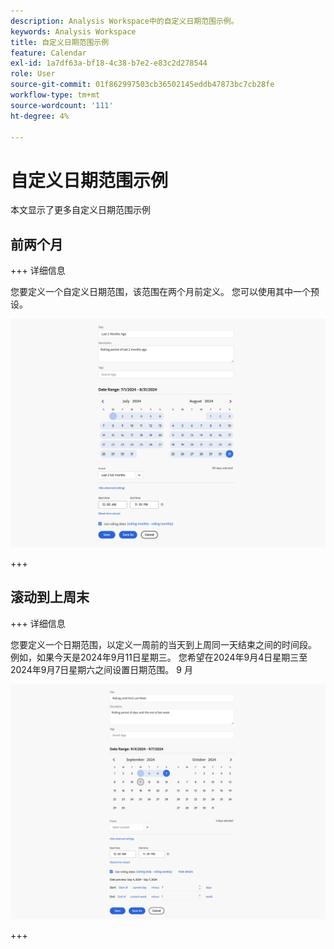 ```yaml
---
description: Analysis Workspace中的自定义日期范围示例。
keywords: Analysis Workspace
title: 自定义日期范围示例
feature: Calendar
exl-id: 1a7df63a-bf18-4c38-b7e2-e83c2d278544
role: User
source-git-commit: 01f862997503cb36502145eddb47873bc7cb28fe
workflow-type: tm+mt
source-wordcount: '111'
ht-degree: 4%

---
```


# 自定义日期范围示例

本文显示了更多自定义日期范围示例



## 前两个月

+++ 详细信息

您要定义一个自定义日期范围，该范围在两个月前定义。 您可以使用其中一个预设。

![最近2个月前](assets/date-range-example-simple.png)

+++


## 滚动到上周末

+++ 详细信息

您要定义一个日期范围，以定义一周前的当天到上周同一天结束之间的时间段。 例如，如果今天是2024年9月11日星期三。 您希望在2024年9月4日星期三至2024年9月7日星期六之间设置日期范围。 9 月

![日期范围示例](assets/date-range-example.png)

+++

<!--
## Example: Use a 7-day rolling date range {#section_7EF63B2E9FF54D2E9144C4F76956A8DD}

You can create a date range that specifies a 7-day rolling window that ends one week ago:

![](assets/create_date_range.png)

Use *`rolling daily`*.

* The Start settings would be *`current day minus 6 days`*.

* The End settings would be *`current day minus 7 days`*.

This date range can be a component that you drag onto any freeform table.
-->